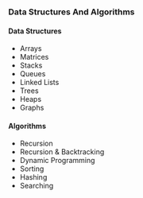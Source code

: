 ### Data Structures And Algorithms

#### Data Structures

- Arrays
- Matrices
- Stacks
- Queues
- Linked Lists
- Trees
- Heaps
- Graphs

#### Algorithms

- Recursion
- Recursion & Backtracking
- Dynamic Programming
- Sorting
- Hashing
- Searching
